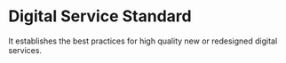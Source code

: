 # Digital Service Standard

It establishes the best practices for high quality new or redesigned digital services. 
